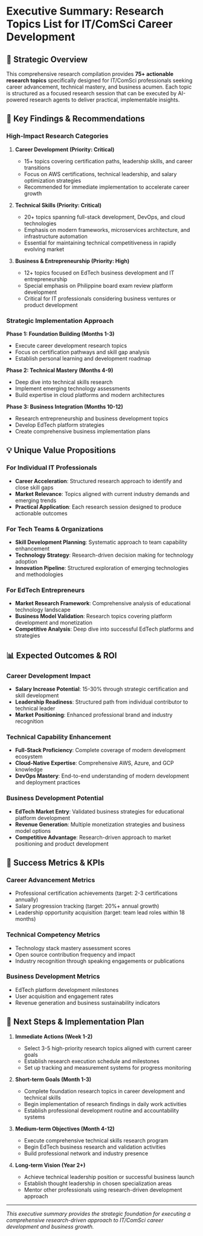 # Executive Summary: Research Topics List for IT/ComSci Career Development

## 🎯 Strategic Overview

This comprehensive research compilation provides **75+ actionable research topics** specifically designed for IT/ComSci professionals seeking career advancement, technical mastery, and business acumen. Each topic is structured as a focused research session that can be executed by AI-powered research agents to deliver practical, implementable insights.

## 🚀 Key Findings & Recommendations

### High-Impact Research Categories

1. **Career Development (Priority: Critical)**
   - 15+ topics covering certification paths, leadership skills, and career transitions
   - Focus on AWS certifications, technical leadership, and salary optimization strategies
   - Recommended for immediate implementation to accelerate career growth

2. **Technical Skills (Priority: Critical)**
   - 20+ topics spanning full-stack development, DevOps, and cloud technologies
   - Emphasis on modern frameworks, microservices architecture, and infrastructure automation
   - Essential for maintaining technical competitiveness in rapidly evolving market

3. **Business & Entrepreneurship (Priority: High)**
   - 12+ topics focused on EdTech business development and IT entrepreneurship
   - Special emphasis on Philippine board exam review platform development
   - Critical for IT professionals considering business ventures or product development

### Strategic Implementation Approach

**Phase 1: Foundation Building (Months 1-3)**
- Execute career development research topics
- Focus on certification pathways and skill gap analysis
- Establish personal learning and development roadmap

**Phase 2: Technical Mastery (Months 4-9)**
- Deep dive into technical skills research
- Implement emerging technology assessments
- Build expertise in cloud platforms and modern architectures

**Phase 3: Business Integration (Months 10-12)**
- Research entrepreneurship and business development topics
- Develop EdTech platform strategies
- Create comprehensive business implementation plans

## 💡 Unique Value Propositions

### For Individual IT Professionals
- **Career Acceleration**: Structured research approach to identify and close skill gaps
- **Market Relevance**: Topics aligned with current industry demands and emerging trends
- **Practical Application**: Each research session designed to produce actionable outcomes

### For Tech Teams & Organizations
- **Skill Development Planning**: Systematic approach to team capability enhancement
- **Technology Strategy**: Research-driven decision making for technology adoption
- **Innovation Pipeline**: Structured exploration of emerging technologies and methodologies

### For EdTech Entrepreneurs
- **Market Research Framework**: Comprehensive analysis of educational technology landscape
- **Business Model Validation**: Research topics covering platform development and monetization
- **Competitive Analysis**: Deep dive into successful EdTech platforms and strategies

## 📊 Expected Outcomes & ROI

### Career Development Impact
- **Salary Increase Potential**: 15-30% through strategic certification and skill development
- **Leadership Readiness**: Structured path from individual contributor to technical leader
- **Market Positioning**: Enhanced professional brand and industry recognition

### Technical Capability Enhancement
- **Full-Stack Proficiency**: Complete coverage of modern development ecosystem
- **Cloud-Native Expertise**: Comprehensive AWS, Azure, and GCP knowledge
- **DevOps Mastery**: End-to-end understanding of modern development and deployment practices

### Business Development Potential
- **EdTech Market Entry**: Validated business strategies for educational platform development
- **Revenue Generation**: Multiple monetization strategies and business model options
- **Competitive Advantage**: Research-driven approach to market positioning and product development

## 🎯 Success Metrics & KPIs

### Career Advancement Metrics
- Professional certification achievements (target: 2-3 certifications annually)
- Salary progression tracking (target: 20%+ annual growth)
- Leadership opportunity acquisition (target: team lead roles within 18 months)

### Technical Competency Metrics
- Technology stack mastery assessment scores
- Open source contribution frequency and impact
- Industry recognition through speaking engagements or publications

### Business Development Metrics
- EdTech platform development milestones
- User acquisition and engagement rates
- Revenue generation and business sustainability indicators

## 🚀 Next Steps & Implementation Plan

1. **Immediate Actions (Week 1-2)**
   - Select 3-5 high-priority research topics aligned with current career goals
   - Establish research execution schedule and milestones
   - Set up tracking and measurement systems for progress monitoring

2. **Short-term Goals (Month 1-3)**
   - Complete foundation research topics in career development and technical skills
   - Begin implementation of research findings in daily work activities
   - Establish professional development routine and accountability systems

3. **Medium-term Objectives (Month 4-12)**
   - Execute comprehensive technical skills research program
   - Begin EdTech business research and validation activities
   - Build professional network and industry presence

4. **Long-term Vision (Year 2+)**
   - Achieve technical leadership position or successful business launch
   - Establish thought leadership in chosen specialization areas
   - Mentor other professionals using research-driven development approach

---

*This executive summary provides the strategic foundation for executing a comprehensive research-driven approach to IT/ComSci career development and business growth.*
